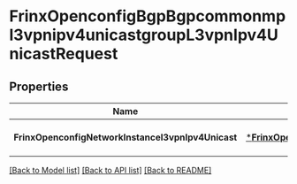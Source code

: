 # FrinxOpenconfigBgpBgpcommonmpl3vpnipv4unicastgroupL3vpnIpv4UnicastRequest

## Properties
Name | Type | Description | Notes
------------ | ------------- | ------------- | -------------
**FrinxOpenconfigNetworkInstancel3vpnIpv4Unicast** | [***FrinxOpenconfigBgpBgpcommonmpl3vpnipv4unicastgroupL3vpnIpv4Unicast**](frinx.openconfig.bgp.bgpcommonmpl3vpnipv4unicastgroup.L3vpnIpv4Unicast.md) |  | [optional] [default to null]

[[Back to Model list]](../README.md#documentation-for-models) [[Back to API list]](../README.md#documentation-for-api-endpoints) [[Back to README]](../README.md)


